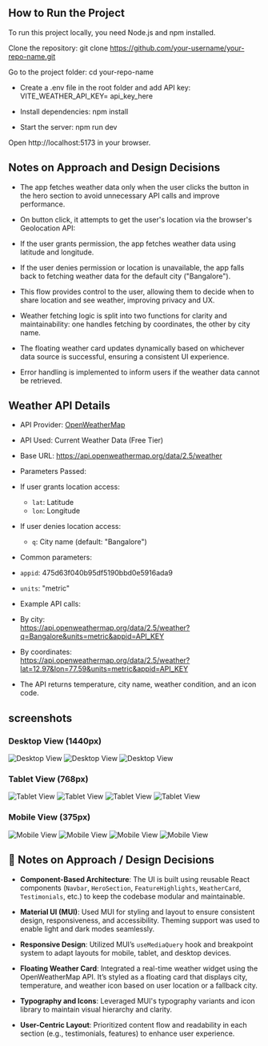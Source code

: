 ## How to Run the Project

To run this project locally, you need Node.js and npm installed.

Clone the repository:
git clone https://github.com/your-username/your-repo-name.git

Go to the project folder:
cd your-repo-name

- Create a .env file in the root folder and add API key:
  VITE_WEATHER_API_KEY= api_key_here

- Install dependencies:
  npm install

- Start the server:
  npm run dev

Open http://localhost:5173 in your browser.

## Notes on Approach and Design Decisions

- The app fetches weather data only when the user clicks the button in the hero section to avoid unnecessary API calls and improve performance.

- On button click, it attempts to get the user's location via the browser's Geolocation API:

- If the user grants permission, the app fetches weather data using latitude and longitude.

- If the user denies permission or location is unavailable, the app falls back to fetching weather data for the default city ("Bangalore").

- This flow provides control to the user, allowing them to decide when to share location and see weather, improving privacy and UX.

- Weather fetching logic is split into two functions for clarity and maintainability: one handles fetching by coordinates, the other by city name.

- The floating weather card updates dynamically based on whichever data source is successful, ensuring a consistent UI experience.

- Error handling is implemented to inform users if the weather data cannot be retrieved.

## Weather API Details

- API Provider: [OpenWeatherMap](https://openweathermap.org/api)
- API Used: Current Weather Data (Free Tier)

- Base URL: https://api.openweathermap.org/data/2.5/weather

- Parameters Passed:
- If user grants location access:

  - `lat`: Latitude
  - `lon`: Longitude

- If user denies location access:

  - `q`: City name (default: "Bangalore")

- Common parameters:
- `appid`: 475d63f040b95df5190bbd0e5916ada9
- `units`: "metric"

- Example API calls:
- By city:  
  https://api.openweathermap.org/data/2.5/weather?q=Bangalore&units=metric&appid=API_KEY
- By coordinates:  
  https://api.openweathermap.org/data/2.5/weather?lat=12.97&lon=77.59&units=metric&appid=API_KEY

- The API returns temperature, city name, weather condition, and an icon code.

## screenshots

### Desktop View (1440px)

![Desktop View](./src//assets/screenshots/desktop-landing-page.png)
![Desktop View](./src//assets/screenshots/desktop-key-features.png)
![Desktop View](./src//assets/screenshots/desktop-footer.png)

### Tablet View (768px)

![Tablet View](./src//assets/screenshots/tablet-landing-page.png)
![Tablet View](./src//assets/screenshots/tablet-key-features.png)
![Tablet View](./src//assets/screenshots/tablet-testimonials.png)
![Tablet View](./src//assets/screenshots/tablet-footer.png)

### Mobile View (375px)

![Mobile View](./src//assets//screenshots//mobile-hero-section.png)
![Mobile View](./src//assets//screenshots//mobile-key-features.png)
![Mobile View](./src//assets//screenshots//mobile-testimonials.png)
![Mobile View](./src//assets//screenshots//mobile-footer.png)

## 📝 Notes on Approach / Design Decisions

- **Component-Based Architecture**: The UI is built using reusable React components (`Navbar`, `HeroSection`, `FeatureHighlights`, `WeatherCard`, `Testimonials`, etc.) to keep the codebase modular and maintainable.

- **Material UI (MUI)**: Used MUI for styling and layout to ensure consistent design, responsiveness, and accessibility. Theming support was used to enable light and dark modes seamlessly.

- **Responsive Design**: Utilized MUI’s `useMediaQuery` hook and breakpoint system to adapt layouts for mobile, tablet, and desktop devices.

- **Floating Weather Card**: Integrated a real-time weather widget using the OpenWeatherMap API. It’s styled as a floating card that displays city, temperature, and weather icon based on user location or a fallback city.

- **Typography and Icons**: Leveraged MUI's typography variants and icon library to maintain visual hierarchy and clarity.

- **User-Centric Layout**: Prioritized content flow and readability in each section (e.g., testimonials, features) to enhance user experience.
